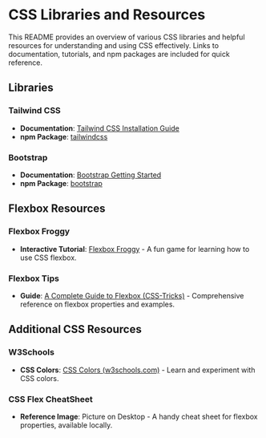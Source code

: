 # CSS Libraries and Resources

This README provides an overview of various CSS libraries and helpful resources for understanding and using CSS effectively. Links to documentation, tutorials, and npm packages are included for quick reference.

## Libraries

### Tailwind CSS
- **Documentation**: [Tailwind CSS Installation Guide](https://tailwindcss.com/docs/installation)
- **npm Package**: [tailwindcss](https://www.npmjs.com/package/tailwindcss)

### Bootstrap
- **Documentation**: [Bootstrap Getting Started](https://getbootstrap.com/docs/5.3/getting-started/introduction/)
- **npm Package**: [bootstrap](https://www.npmjs.com/package/bootstrap)

## Flexbox Resources

### Flexbox Froggy
- **Interactive Tutorial**: [Flexbox Froggy](https://flexboxfroggy.com/) - A fun game for learning how to use CSS flexbox.

### Flexbox Tips
- **Guide**: [A Complete Guide to Flexbox (CSS-Tricks)](https://css-tricks.com/snippets/css/a-guide-to-flexbox/) - Comprehensive reference on flexbox properties and examples.

## Additional CSS Resources

### W3Schools
- **CSS Colors**: [CSS Colors (w3schools.com)](https://www.w3schools.com/colors/colors_picker.asp) - Learn and experiment with CSS colors.

### CSS Flex CheatSheet
- **Reference Image**: Picture on Desktop - A handy cheat sheet for flexbox properties, available locally.
